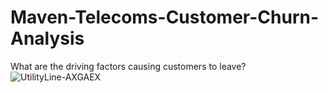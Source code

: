 # Maven-Telecoms-Customer-Churn-Analysis
What are the driving factors causing customers to leave? 
![UtilityLine-AXGAEX](https://user-images.githubusercontent.com/90022763/226237828-42ece42d-4e53-494f-82bd-0cb105dd7c94.jpg)
